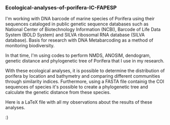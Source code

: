### Ecological-analyses-of-porifera-IC-FAPESP

I'm working with DNA barcode of marine species of Porifera using their sequences cataloged in public genetic sequence databases such as National Center of Biotechnology Information (NCBI), 
Barcode of Life Data System (BOLD System) and SILVA ribosomal RNA database (SILVA database). Basis for research with DNA Metabarcoding as a method of monitoring biodiversity. 

In that time, I'm using codes to perform NMDS, ANOSIM, dendogram, genetic distance and phylogenetic tree of Porifera that I use in my research.

With these ecological analyses, it is possible to determine the distribution of porifera by location and bathymetry and comparing different communities through similarity indices. 
Furthermore, using a FASTA file containig the COI sequences of species it's possible to create a phylogenetic tree and calculate the genetic distance from these species.

Here is a LaTeX file with all my observations about the results of these analyses.

:)

